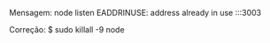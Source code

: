 Mensagem:
node listen EADDRINUSE: address already in use :::3003

Correção: 
$ sudo killall -9 node
